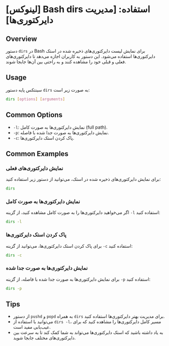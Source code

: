 # [لینوکس] Bash dirs استفاده: [مدیریت دایرکتوری‌ها]

## Overview
دستور `dirs` در Bash برای نمایش لیست دایرکتوری‌های ذخیره شده در استک دایرکتوری‌ها استفاده می‌شود. این دستور به کاربران اجازه می‌دهد تا دایرکتوری‌های فعلی و قبلی خود را مشاهده کنند و به راحتی بین آن‌ها جابجا شوند.

## Usage
سینتکس پایه دستور `dirs` به صورت زیر است:

```bash
dirs [options] [arguments]
```

## Common Options
- `-l`: نمایش دایرکتوری‌ها به صورت کامل (full path).
- `-p`: نمایش دایرکتوری‌ها به صورت جدا شده با فاصله.
- `-c`: پاک کردن استک دایرکتوری‌ها.

## Common Examples
### نمایش دایرکتوری‌های فعلی
برای نمایش دایرکتوری‌های ذخیره شده در استک، می‌توانید از دستور زیر استفاده کنید:

```bash
dirs
```

### نمایش دایرکتوری‌ها به صورت کامل
اگر می‌خواهید دایرکتوری‌ها را به صورت کامل مشاهده کنید، از گزینه `-l` استفاده کنید:

```bash
dirs -l
```

### پاک کردن استک دایرکتوری‌ها
برای پاک کردن استک دایرکتوری‌ها، می‌توانید از گزینه `-c` استفاده کنید:

```bash
dirs -c
```

### نمایش دایرکتوری‌ها به صورت جدا شده
برای نمایش دایرکتوری‌ها به صورت جدا شده با فاصله، از گزینه `-p` استفاده کنید:

```bash
dirs -p
```

## Tips
- از دستور `pushd` و `popd` به همراه `dirs` برای مدیریت بهتر دایرکتوری‌ها استفاده کنید.
- می‌توانید با استفاده از `dirs -l`، مسیر کامل دایرکتوری‌ها را مشاهده کنید که برای عیب‌یابی مفید است.
- به یاد داشته باشید که استک دایرکتوری‌ها می‌تواند به شما کمک کند تا به سرعت بین دایرکتوری‌های مختلف جابجا شوید.